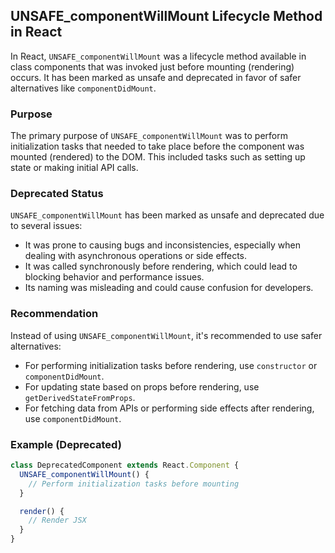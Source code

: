 ## UNSAFE_componentWillMount Lifecycle Method in React

In React, `UNSAFE_componentWillMount` was a lifecycle method available in class components that was invoked just before mounting (rendering) occurs. It has been marked as unsafe and deprecated in favor of safer alternatives like `componentDidMount`.

### Purpose

The primary purpose of `UNSAFE_componentWillMount` was to perform initialization tasks that needed to take place before the component was mounted (rendered) to the DOM. This included tasks such as setting up state or making initial API calls.

### Deprecated Status

`UNSAFE_componentWillMount` has been marked as unsafe and deprecated due to several issues:

- It was prone to causing bugs and inconsistencies, especially when dealing with asynchronous operations or side effects.
- It was called synchronously before rendering, which could lead to blocking behavior and performance issues.
- Its naming was misleading and could cause confusion for developers.

### Recommendation

Instead of using `UNSAFE_componentWillMount`, it's recommended to use safer alternatives:

- For performing initialization tasks before rendering, use `constructor` or `componentDidMount`.
- For updating state based on props before rendering, use `getDerivedStateFromProps`.
- For fetching data from APIs or performing side effects after rendering, use `componentDidMount`.

### Example (Deprecated)

```jsx
class DeprecatedComponent extends React.Component {
  UNSAFE_componentWillMount() {
    // Perform initialization tasks before mounting
  }

  render() {
    // Render JSX
  }
}
```
